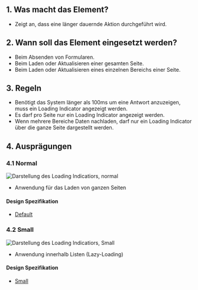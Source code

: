 ## 1. Was macht das Element?
*   Zeigt an, dass eine länger dauernde Aktion durchgeführt wird.

## 2. Wann soll das Element eingesetzt werden?
*   Beim Absenden von Formularen.
*   Beim Laden oder Aktualisieren einer gesamten Seite.
*   Beim Laden oder Aktualisieren eines einzelnen Bereichs einer Seite.

## 3. Regeln
*   Benötigt das System länger als 100ms um eine Antwort anzuzeigen, muss ein Loading Indicator angezeigt werden.
*   Es darf pro Seite nur ein Loading Indicator angezeigt werden.
*   Wenn mehrere Bereiche Daten nachladen, darf nur ein Loading Indicator über die ganze Seite dargestellt werden.

## 4. Ausprägungen

### 4.1 Normal
![Darstellung des Loading Indicatiors, normal](https://raw.githubusercontent.com/sbb-design-systems/design-system-mobile-documentation/doku-update/documentation/elements/loading-indicator/images/ME08_Normal.png 'class: image')
* Anwendung für das Laden von ganzen Seiten

#### Design Spezifikation
* [Default](https://sbb.invisionapp.com/d/main#/console/14051805/313166954/inspect)

### 4.2 Small
![Darstellung des Loading Indicatiors, Small](https://raw.githubusercontent.com/sbb-design-systems/design-system-mobile-documentation/doku-update/documentation/elements/loading-indicator/images/ME08_Small.png 'class: image')

* Anwendung innerhalb Listen (Lazy-Loading)

#### Design Spezifikation
* [Small](https://sbb.invisionapp.com/d/main#/console/14051805/313166954/inspect)